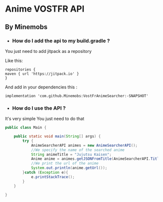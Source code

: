 # Anime VOSTFR API

## By Minemobs

- ### How do I add the api to my build.gradle ?

You just need to add jitpack as a repository

Like this:

```
repositories {
maven { url 'https://jitpack.io' }
}
```

And add in your dependencies this :

`implementation 'com.github.Minemobs:VostFrAnimeSearcher:-SNAPSHOT'`

- ### How do I use the API ?

It's very simple
You just need to do that

```java
public class Main {

    public static void main(String[] args) {
        try {
            AnimeSearcherAPI animes = new AnimeSearcherAPI();
            //We specify the name of the searched anime
            String animeTitle = "Jujutsu Kaisen";
            Anime anime = animes.getJSONFromTitle(AnimeSearcherAPI.TitleType.TITLE, animeTitle);
            //We print the url of the anime
            System.out.println(anime.getUrl());
        }catch (Exception e){
            e.printStackTrace();
        }
    }

}
```